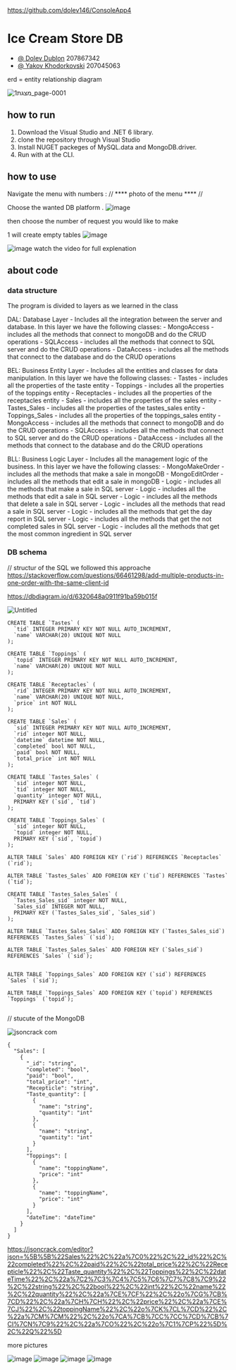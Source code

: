 https://github.com/dolev146/ConsoleApp4
# Ice Cream Store DB
- [@ Dolev Dublon](https://github.com/dolev146) 207867342
- [@ Yakov Khodorkovski](https://github.com/yakov103) 207045063

erd = entity relationship diagram

![מצגת1_page-0001](https://user-images.githubusercontent.com/62290677/191915019-0e55ae31-68bd-451a-be86-db7c4b46254e.jpg)





## how to run 
1. Download the Visual Studio and .NET 6 library.
2. clone the repository through Visual Studio 
3. Install NUGET packeges of MySQL.data and MongoDB.driver. 
4. Run with at the CLI.

## how to use 
Navigate the menu with numbers : 
// **** photo of the menu **** // 

Choose the wanted DB platform . 
![image](https://user-images.githubusercontent.com/62290677/191916109-cf5499c2-d4cd-44f2-a6ea-8fa9240354f3.png)

then choose the number of request you would like to make


1
will create empty tables
![image](https://user-images.githubusercontent.com/62290677/191919059-56bf9175-1367-4474-b622-df34bc1aec58.png)

![image](https://user-images.githubusercontent.com/62290677/191919012-24bbaadc-1436-408a-b021-3b434f3d3d3e.png)
watch the video for full explenation




## about code 
### data structure 
The program is divided to layers as we learned in the class 

DAL: Database Layer - Includes all the integration between the server and database. 
    In this layer we have the following classes:
    - MongoAccess - includes all the methods that connect to mongoDB and do the CRUD operations
    - SQLAccess - includes all the methods that connect to SQL server and do the CRUD operations
    - DataAccess - includes all the methods that connect to the database and do the CRUD operations

BEL: Business Entity Layer - Includes all the entities and classes for data manipulation.
    In this layer we have the following classes:
    - Tastes - includes all the properties of the taste entity
    - Toppings - includes all the properties of the toppings entity
    - Receptacles - includes all the properties of the receptacles entity
    - Sales - includes all the properties of the sales entity
    - Tastes_Sales - includes all the properties of the tastes_sales entity
    - Toppings_Sales - includes all the properties of the toppings_sales entity
    - MongoAccess - includes all the methods that connect to mongoDB and do the CRUD operations
    - SQLAccess - includes all the methods that connect to SQL server and do the CRUD operations
    - DataAccess - includes all the methods that connect to the database and do the CRUD operations

BLL: Business Logic Layer - Includes all the management logic of the business. 
    In this layer we have the following classes:
    - MongoMakeOrder - includes all the methods that make a sale in mongoDB
    - MongoEditOrder - includes all the methods that edit a sale in mongoDB
    - Logic - includes all the methods that make a sale in SQL server
    - Logic - includes all the methods that edit a sale in SQL server
    - Logic - includes all the methods that delete a sale in SQL server
    - Logic - includes all the methods that read a sale in SQL server
    - Logic - includes all the methods that get the day report in SQL server
    - Logic - includes all the methods that get the not completed sales in SQL server
    - Logic - includes all the methods that get the most common ingredient in SQL server


### DB schema


// structur of the SQL 
we followed this approache 
https://stackoverflow.com/questions/66461298/add-multiple-products-in-one-order-with-the-same-client-id

https://dbdiagram.io/d/6320648a0911f91ba59b015f

![Untitled](https://user-images.githubusercontent.com/62290677/191808189-850e36c4-0b54-4eb1-bf31-ce0a089613e5.png)
```
CREATE TABLE `Tastes` (
  `tid` INTEGER PRIMARY KEY NOT NULL AUTO_INCREMENT,
  `name` VARCHAR(20) UNIQUE NOT NULL
);

CREATE TABLE `Toppings` (
  `topid` INTEGER PRIMARY KEY NOT NULL AUTO_INCREMENT,
  `name` VARCHAR(20) UNIQUE NOT NULL
);

CREATE TABLE `Receptacles` (
  `rid` INTEGER PRIMARY KEY NOT NULL AUTO_INCREMENT,
  `name` VARCHAR(20) UNIQUE NOT NULL,
  `price` int NOT NULL
);

CREATE TABLE `Sales` (
  `sid` INTEGER PRIMARY KEY NOT NULL AUTO_INCREMENT,
  `rid` integer NOT NULL,
  `datetime` datetime NOT NULL,
  `completed` bool NOT NULL,
  `paid` bool NOT NULL,
  `total_price` int NOT NULL
);

CREATE TABLE `Tastes_Sales` (
  `sid` integer NOT NULL,
  `tid` integer NOT NULL,
  `quantity` integer NOT NULL,
  PRIMARY KEY (`sid`, `tid`)
);

CREATE TABLE `Toppings_Sales` (
  `sid` integer NOT NULL,
  `topid` integer NOT NULL,
  PRIMARY KEY (`sid`, `topid`)
);

ALTER TABLE `Sales` ADD FOREIGN KEY (`rid`) REFERENCES `Receptacles` (`rid`);

ALTER TABLE `Tastes_Sales` ADD FOREIGN KEY (`tid`) REFERENCES `Tastes` (`tid`);

CREATE TABLE `Tastes_Sales_Sales` (
  `Tastes_Sales_sid` integer NOT NULL,
  `Sales_sid` INTEGER NOT NULL,
  PRIMARY KEY (`Tastes_Sales_sid`, `Sales_sid`)
);

ALTER TABLE `Tastes_Sales_Sales` ADD FOREIGN KEY (`Tastes_Sales_sid`) REFERENCES `Tastes_Sales` (`sid`);

ALTER TABLE `Tastes_Sales_Sales` ADD FOREIGN KEY (`Sales_sid`) REFERENCES `Sales` (`sid`);


ALTER TABLE `Toppings_Sales` ADD FOREIGN KEY (`sid`) REFERENCES `Sales` (`sid`);

ALTER TABLE `Toppings_Sales` ADD FOREIGN KEY (`topid`) REFERENCES `Toppings` (`topid`);


```


// stucute of the MongoDB 

![jsoncrack com](https://user-images.githubusercontent.com/62290677/191808387-f38d18e9-9da5-4679-84bf-32a2915aeaa8.png)

```
{
  "Sales": [
    {
      "_id": "string",
      "completed": "bool",
      "paid": "bool",
      "total_price": "int",
      "Recepticle": "string",
      "Taste_quantity": [
        {
          "name": "string",
          "quantity": "int"
        },
        {
          "name": "string",
          "quantity": "int"
        }
      ],
      "Toppings": [
        {
          "name": "toppingName",
          "price": "int"
        },
        {
          "name": "toppingName",
          "price": "int"
        }
      ],
      "dateTime": "dateTime"
    }
  ]
}
```
https://jsoncrack.com/editor?json=%5B%5B%22Sales%22%2C%22a%7C0%22%2C%22_id%22%2C%22completed%22%2C%22paid%22%2C%22total_price%22%2C%22Recepticle%22%2C%22Taste_quantity%22%2C%22Toppings%22%2C%22dateTime%22%2C%22a%7C2%7C3%7C4%7C5%7C6%7C7%7C8%7C9%22%2C%22string%22%2C%22bool%22%2C%22int%22%2C%22name%22%2C%22quantity%22%2C%22a%7CE%7CF%22%2C%22o%7CG%7CB%7CD%22%2C%22a%7CH%7CH%22%2C%22price%22%2C%22a%7CE%7CJ%22%2C%22toppingName%22%2C%22o%7CK%7CL%7CD%22%2C%22a%7CM%7CM%22%2C%22o%7CA%7CB%7CC%7CC%7CD%7CB%7CI%7CN%7C9%22%2C%22a%7CO%22%2C%22o%7C1%7CP%22%5D%2C%22Q%22%5D


more pictures

![image](https://user-images.githubusercontent.com/62290677/191848821-497044b8-8020-4f6a-8086-7fdf06ce9c72.png)
![image](https://user-images.githubusercontent.com/62290677/191848896-43f7e586-e0e9-4c27-b926-8426d3d9730f.png)
![image](https://user-images.githubusercontent.com/62290677/191848950-02d81855-7236-45b8-8cbb-01a013ce65d0.png)
![image](https://user-images.githubusercontent.com/62290677/191849012-2f29a2d2-7ef8-4e12-9b55-ca81e30703f4.png)


